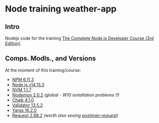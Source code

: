 # Node training weather-app

## Intro

Nodejs code for the training [The Complete Node.js Developer Course _(3rd Edition)_](https://www.udemy.com/course/the-complete-nodejs-developer-course-2/).

## Comps. Modls., and Versions

At the moment of this training/course:

* [NPM 6.11.3](https://www.npmjs.com/)
* [Node.js v14.15.3](https://nodejs.org/es/)
* [NVM 1.1.7](https://github.com/nvm-sh/nvm)
* [Nodemon 2.0.2](https://www.npmjs.com/package/nodemon) _(global - W10 isntallation problems !!)_
* [Chalk 4.1.0](https://www.npmjs.com/package/chalk)
* [Validator 13.5.2](https://www.npmjs.com/package/validator)
* [Yargs 16.2.0](https://www.npmjs.com/package/yargs)
* [Request 2.88.2](https://www.npmjs.com/package/request) _(worth also seeing [postman-request](https://www.npmjs.com/package/postman-request))_
